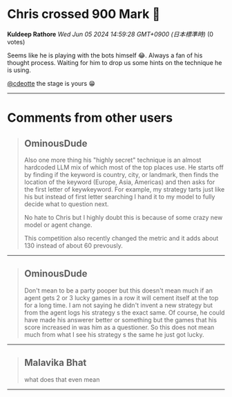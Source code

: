 # Chris crossed 900 Mark 🤯

**Kuldeep Rathore** *Wed Jun 05 2024 14:59:28 GMT+0900 (日本標準時)* (0 votes)

Seems like he is playing with the bots himself 😂. Always a fan of his thought process. Waiting for him to drop us some hints on the technique he is using. 

[@cdeotte](https://www.kaggle.com/cdeotte) the stage is yours 😁



---

 # Comments from other users

> ## OminousDude
> 
> Also one more thing his "highly secret" technique is an almost hardcoded LLM mix of which most of the top places use. He starts off by finding if the keyword is country, city, or landmark, then finds the location of the keyword (Europe, Asia, Americas) and then asks for the first letter of keywkeyword. For example, my strategy tarts just like his but instead of first letter searching I hand it to my model to fully decide what to question next.
> 
> No hate to Chris but I highly doubt this is because of some crazy new model or agent change.
> 
> This competition also recently changed the metric and it adds about 130 instead of about 60 prevously.
> 
> 
> 


---

> ## OminousDude
> 
> Don't mean to be a party pooper but this doesn't mean much if an agent gets 2 or 3 lucky games in a row it will cement itself at the top for a long time. I am not saying he didn't invent a new strategy but from the agent logs his strategy s the exact same. Of course, he could have made his answerer better or something but the games that his score increased in was him as a questioner. So this does not mean much from what I see his strategy s the same he just got lucky.
> 
> 
> 


---

> ## Malavika Bhat
> 
> what does that even mean 
> 
> 
> 


---

